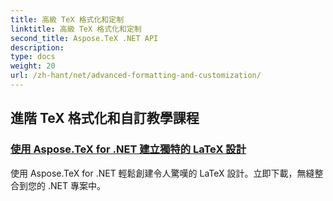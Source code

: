 ```yaml
---
title: 高級 TeX 格式化和定制
linktitle: 高級 TeX 格式化和定制
second_title: Aspose.TeX .NET API
description: 
type: docs
weight: 20
url: /zh-hant/net/advanced-formatting-and-customization/
---
```


## 進階 TeX 格式化和自訂教學課程
### [使用 Aspose.TeX for .NET 建立獨特的 LaTeX 設計](./create-custom-tex-formats/)
使用 Aspose.TeX for .NET 輕鬆創建令人驚嘆的 LaTeX 設計。立即下載，無縫整合到您的 .NET 專案中。